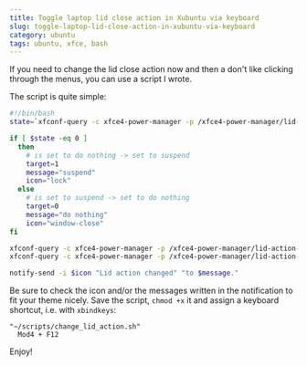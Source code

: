 ```yaml
---
title: Toggle laptop lid close action in Xubuntu via keyboard
slug: toggle-laptop-lid-close-action-in-xubuntu-via-keyboard
category: ubuntu
tags: ubuntu, xfce, bash
---
```


If you need to change the lid close action now and then a don't like clicking through the menus, you can use a script I wrote.

The script is quite simple:

```bash
#!/bin/bash
state=`xfconf-query -c xfce4-power-manager -p /xfce4-power-manager/lid-action-on-ac`

if [ $state -eq 0 ]
  then
    # is set to do nothing -> set to suspend
    target=1
    message="suspend"
    icon="lock"
  else
    # is set to suspend -> set to do nothing
    target=0
    message="do nothing"
    icon="window-close"
fi

xfconf-query -c xfce4-power-manager -p /xfce4-power-manager/lid-action-on-ac -s $target
xfconf-query -c xfce4-power-manager -p /xfce4-power-manager/lid-action-on-battery -s $target

notify-send -i $icon "Lid action changed" "to $message."
```

Be sure to check the icon and/or the messages written in the notification to fit your theme nicely. Save the script, `chmod +x` it and assign a keyboard shortcut, i.e. with `xbindkeys`:

```
"~/scripts/change_lid_action.sh"
  Mod4 + F12
```

Enjoy!
